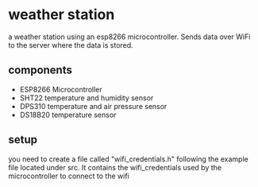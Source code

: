# weather station

a weather station using an esp8266 microcontroller.
Sends data over WiFi to the server where the data is stored.

## components
- ESP8266 Microcontroller
- SHT22 temperature and humidity sensor
- DPS310 temperature and air pressure sensor
- DS18B20 temperature sensor

## setup
you need to create a file called "wifi_credentials.h" following the example file located under src. It contains the wifi_credentials used by the microcontroller to connect to the wifi
